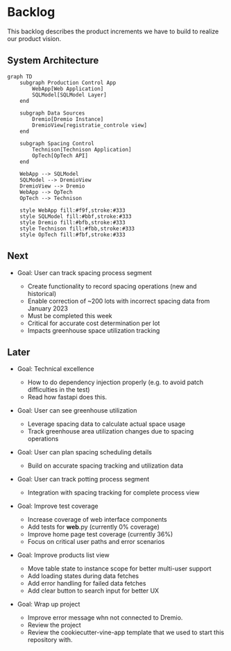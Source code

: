 # Backlog

This backlog describes the product increments we have to build to realize our product vision.

## System Architecture

```mermaid
graph TD
    subgraph Production Control App
        WebApp[Web Application]
        SQLModel[SQLModel Layer]
    end
    
    subgraph Data Sources
        Dremio[Dremio Instance]
        DremioView[registratie_controle view]
    end
    
    subgraph Spacing Control
        Technison[Technison Application]
        OpTech[OpTech API]
    end

    WebApp --> SQLModel
    SQLModel --> DremioView
    DremioView --> Dremio
    WebApp --> OpTech
    OpTech --> Technison

    style WebApp fill:#f9f,stroke:#333
    style SQLModel fill:#bbf,stroke:#333
    style Dremio fill:#bfb,stroke:#333
    style Technison fill:#fbb,stroke:#333
    style OpTech fill:#fbf,stroke:#333
```

## Next

- Goal: User can track spacing process segment

  - Create functionality to record spacing operations (new and historical)
  - Enable correction of ~200 lots with incorrect spacing data from January 2023
  - Must be completed this week
  - Critical for accurate cost determination per lot
  - Impacts greenhouse space utilization tracking

## Later

- Goal: Technical excellence

  - How to do dependency injection properly (e.g. to avoid patch difficulties in the test)
  - Read how fastapi does this.

- Goal: User can see greenhouse utilization

  - Leverage spacing data to calculate actual space usage
  - Track greenhouse area utilization changes due to spacing operations

- Goal: User can plan spacing scheduling details

  - Build on accurate spacing tracking and utilization data

- Goal: User can track potting process segment

  - Integration with spacing tracking for complete process view

- Goal: Improve test coverage

  - Increase coverage of web interface components
  - Add tests for __web__.py (currently 0% coverage)
  - Improve home page test coverage (currently 36%)
  - Focus on critical user paths and error scenarios

- Goal: Improve products list view

  - Move table state to instance scope for better multi-user support
  - Add loading states during data fetches
  - Add error handling for failed data fetches
  - Add clear button to search input for better UX

- Goal: Wrap up project

  - Improve error message whn not connected to Dremio.
  - Review the project
  - Review the cookiecutter-vine-app template that we used to start this repository with.

